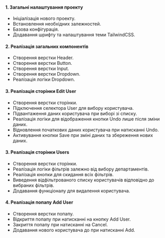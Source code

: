 #### **1. Загальні налаштування проекту**
- Ініціалізація нового проекту.
- Встановлення необхідних залежностей.
- Базова конфігурація.
- Додавання шрифту та налаштування теми TailwindCSS.

#### **2. Реалізація загальних компонентів**
- Створення верстки Header.
- Створення верстки Button.
- Створення верстки Input.
- Створення верстки Dropdown.
- Реалізація логіки Dropdown.



#### **3. Реалізація сторінки Edit User**
- Створення верстки сторінки.
- Підключення селектора User для вибору користувача.
- Підвантаження даних користувача при виборі зі списку.
- Реалізація логіки для відображення кнопки Undo лише після зміни даних.
- Відновлення початкових даних користувача при натисканні Undo.
- Активування кнопки Save при зміні даних та збереження нових даних.

#### **3. Реалізація сторінки Users**
- Створення верстки сторінки.
- Реалізація логіки фільтрів залежно від вибору департаментів.
- Реалізація кнопки для скидання всіх фільтрів.
- Виведення відфільтрованого списку користувачів відповідно до вибраних фільтрів.
- Додавання функціоналу для видалення користувача.

#### **4. Реалізація попапу Add User**
- Створення верстки попапу.
- Відкриття попапу при натисканні на кнопку Add User.
- Закриття попапу при натисканні на Cancel.
- Додавання нового користувача до при натисканні Add.


